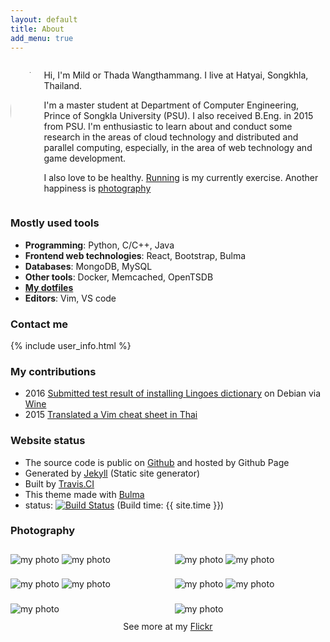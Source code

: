 ```yaml
---
layout: default
title: About
add_menu: true
---
```


<style>
.image{
    margin-top:0.7rem;
    margin-bottom:0.7rem;
}
.column .img-column{
    padding:.35rem;
}
.profile{
    border-radius: 50%;
    width:160px;
}

</style>


<div class="columns">
  <div class="column is-4 ">
    <div style="margin: 0 auto;" class="profile">
      <img data-convert="disable" alt="my profile" class="profile" src="{{site.url}}/public/images/my-profile.jpg">
    </div>
  </div>
  <div class="column has-text-justified">
    <p>Hi, I'm Mild or Thada Wangthammang. I live at Hatyai, Songkhla, Thailand. </p>
    <p>I'm a master student at Department of Computer Engineering, Prince of
    Songkla University (PSU). I also received B.Eng. in 2015 from PSU. 
    I'm enthusiastic to learn about and conduct some research
    in the areas of cloud technology and distributed and
    parallel computing, especially, in the area of web technology and game development.</p>
    <p>I also love to be healthy. <a href="https://connect.garmin.com/modern/profile/6bbc2036-215a-42b6-b8ab-179c7672fabc">Running</a> is my currently exercise. Another happiness is <a href="#photography">photography</a> </p>
  </div>
</div>


### Mostly used tools
- **Programming**: Python, C/C++, Java
- **Frontend web technologies**: React, Bootstrap, Bulma
- **Databases**: MongoDB, MySQL
- **Other tools**: Docker, Memcached, OpenTSDB
- **[My dotfiles](https://github.com/mildronize/dotfiles)**
- **Editors**: Vim, VS code

### Contact me
{% include user_info.html %}

### My contributions
- 2016 [Submitted test result of installing ](https://appdb.winehq.org/objectManager.php?sClass=version&iId=33492) [Lingoes dictionary](http://www.lingoes.net/) on Debian via [Wine](https://www.winehq.org/)
- 2015 [Translated a Vim cheat sheet in Thai](http://vim.rtorr.com/lang/th/)

### Website status
- The source code is public on [Github](https://github.com/mildronize/mildronize.github.io) and hosted by Github Page
- Generated by [Jekyll](https://jekyllrb.com/) (Static site generator)
- Built by [Travis.CI](https://travis-ci.org/mildronize/mildronize.github.io)
- This theme made with [Bulma](https://bulma.io)
- status: <a href="https://travis-ci.org/mildronize/mildronize.github.io"><img data-convert="disable"  src="https://travis-ci.org/mildronize/mildronize.github.io.svg?branch=jekyll" alt="Build Status" /></a> (Build time: {{ site.time }})


### Photography
<div class="columns">
  <div class="column img-column">
    <img alt="my photo" class="image" src="{{site.url}}/public/images/about/1.jpg">
    <img alt="my photo" class="image" src="{{site.url}}/public/images/about/2.jpg">
    <img alt="my photo" class="image" src="{{site.url}}/public/images/about/3.jpg">
    <img alt="my photo" class="image" src="{{site.url}}/public/images/about/4.jpg">
    <img alt="my photo" class="image" src="{{site.url}}/public/images/about/5.jpg">
<!--    {% for i in (1..5) %}
      <div class="image placeholder" data-large="{{site.url}}/public/images/about/{{i}}.jpg">
        <img src="https://ce8be7dec.cloudimg.io/bound/100x100/q20/{{site.url}}/public/images/about/{{i}}.jpg" class="placeholder-img-small">
        <noscript><img src="{{site.url}}/public/images/about/{{i}}.jpg"/></noscript>
        <div class="placeholder-ratio"></div>
      </div>
    {% endfor %} -->
  </div>
  <div class="column img-column">
    <img alt="my photo" class="image" src="{{site.url}}/public/images/about/6.jpg">
    <img alt="my photo" class="image" src="{{site.url}}/public/images/about/7.jpg">
    <img alt="my photo" class="image" src="{{site.url}}/public/images/about/8.jpg">
    <img alt="my photo" class="image" src="{{site.url}}/public/images/about/9.jpg">
    <img alt="my photo" class="image" src="{{site.url}}/public/images/about/10.jpg">
  <!--  {% for i in (6..10) %}
      <div class="image placeholder" data-large="{{site.url}}/public/images/about/{{i}}.jpg">
        <img src="https://ce8be7dec.cloudimg.io/bound/100x100/q20/{{site.url}}/public/images/about/{{i}}.jpg" class="placeholder-img-small">
        <noscript><img src="{{site.url}}/public/images/about/{{i}}.jpg"/></noscript>
        <div class="placeholder-ratio"></div>
      </div>
    {% endfor %} -->
  </div>
</div>

<center>See more at my <a href="https://www.flickr.com/photos/mildronize">Flickr</a></center>
